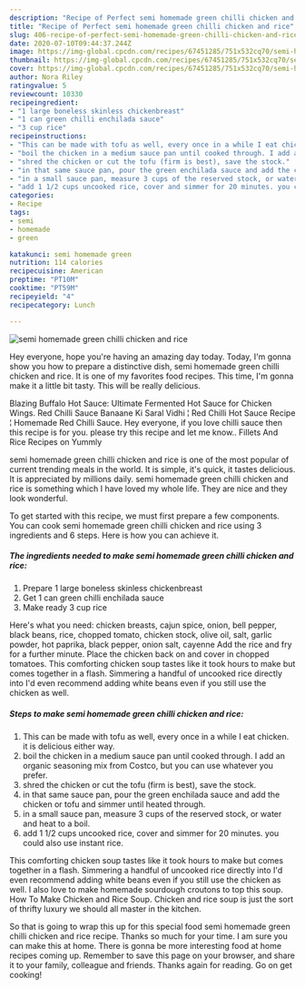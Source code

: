 ```yaml
---
description: "Recipe of Perfect semi homemade green chilli chicken and rice"
title: "Recipe of Perfect semi homemade green chilli chicken and rice"
slug: 406-recipe-of-perfect-semi-homemade-green-chilli-chicken-and-rice
date: 2020-07-10T09:44:37.244Z
image: https://img-global.cpcdn.com/recipes/67451285/751x532cq70/semi-homemade-green-chilli-chicken-and-rice-recipe-main-photo.jpg
thumbnail: https://img-global.cpcdn.com/recipes/67451285/751x532cq70/semi-homemade-green-chilli-chicken-and-rice-recipe-main-photo.jpg
cover: https://img-global.cpcdn.com/recipes/67451285/751x532cq70/semi-homemade-green-chilli-chicken-and-rice-recipe-main-photo.jpg
author: Nora Riley
ratingvalue: 5
reviewcount: 10330
recipeingredient:
- "1 large boneless skinless chickenbreast"
- "1 can green chilli enchilada sauce"
- "3 cup rice"
recipeinstructions:
- "This can be made with tofu as well, every once in a while I eat chicken. it is delicious either way."
- "boil the chicken in a medium sauce pan until cooked through. I add an organic seasoning mix from Costco, but you can use whatever you prefer."
- "shred the chicken or cut the tofu (firm is best), save the stock."
- "in that same sauce pan, pour the green enchilada sauce and add the chicken or tofu and simmer until heated through."
- "in a small sauce pan, measure 3 cups of the reserved stock, or water and heat to a boil."
- "add 1 1/2 cups uncooked rice, cover and simmer for 20 minutes. you could also use instant rice."
categories:
- Recipe
tags:
- semi
- homemade
- green

katakunci: semi homemade green 
nutrition: 114 calories
recipecuisine: American
preptime: "PT10M"
cooktime: "PT59M"
recipeyield: "4"
recipecategory: Lunch

---
```



![semi homemade green chilli chicken and rice](https://img-global.cpcdn.com/recipes/67451285/751x532cq70/semi-homemade-green-chilli-chicken-and-rice-recipe-main-photo.jpg)

Hey everyone, hope you're having an amazing day today. Today, I'm gonna show you how to prepare a distinctive dish, semi homemade green chilli chicken and rice. It is one of my favorites food recipes. This time, I'm gonna make it a little bit tasty. This will be really delicious.

Blazing Buffalo Hot Sauce: Ultimate Fermented Hot Sauce for Chicken Wings. Red Chilli Sauce Banaane Ki Saral Vidhi ¦ Red Chilli Hot Sauce Recipe ¦ Homemade Red Chilli Sauce. Hey everyone, if you love chilli sauce then this recipe is for you. please try this recipe and let me know.. Fillets And Rice Recipes on Yummly

semi homemade green chilli chicken and rice is one of the most popular of current trending meals in the world. It is simple, it's quick, it tastes delicious. It is appreciated by millions daily. semi homemade green chilli chicken and rice is something which I have loved my whole life. They are nice and they look wonderful.


To get started with this recipe, we must first prepare a few components. You can cook semi homemade green chilli chicken and rice using 3 ingredients and 6 steps. Here is how you can achieve it.

<!--inarticleads1-->

##### The ingredients needed to make semi homemade green chilli chicken and rice:

1. Prepare 1 large boneless skinless chickenbreast
1. Get 1 can green chilli enchilada sauce
1. Make ready 3 cup rice


Here&#39;s what you need: chicken breasts, cajun spice, onion, bell pepper, black beans, rice, chopped tomato, chicken stock, olive oil, salt, garlic powder, hot paprika, black pepper, onion salt, cayenne Add the rice and fry for a further minute. Place the chicken back on and cover in chopped tomatoes. This comforting chicken soup tastes like it took hours to make but comes together in a flash. Simmering a handful of uncooked rice directly into I&#39;d even recommend adding white beans even if you still use the chicken as well. 

<!--inarticleads2-->

##### Steps to make semi homemade green chilli chicken and rice:

1. This can be made with tofu as well, every once in a while I eat chicken. it is delicious either way.
1. boil the chicken in a medium sauce pan until cooked through. I add an organic seasoning mix from Costco, but you can use whatever you prefer.
1. shred the chicken or cut the tofu (firm is best), save the stock.
1. in that same sauce pan, pour the green enchilada sauce and add the chicken or tofu and simmer until heated through.
1. in a small sauce pan, measure 3 cups of the reserved stock, or water and heat to a boil.
1. add 1 1/2 cups uncooked rice, cover and simmer for 20 minutes. you could also use instant rice.


This comforting chicken soup tastes like it took hours to make but comes together in a flash. Simmering a handful of uncooked rice directly into I&#39;d even recommend adding white beans even if you still use the chicken as well. I also love to make homemade sourdough croutons to top this soup. How To Make Chicken and Rice Soup. Chicken and rice soup is just the sort of thrifty luxury we should all master in the kitchen. 

So that is going to wrap this up for this special food semi homemade green chilli chicken and rice recipe. Thanks so much for your time. I am sure you can make this at home. There is gonna be more interesting food at home recipes coming up. Remember to save this page on your browser, and share it to your family, colleague and friends. Thanks again for reading. Go on get cooking!
